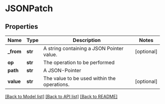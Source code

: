 # JSONPatch

## Properties
Name | Type | Description | Notes
------------ | ------------- | ------------- | -------------
**_from** | **str** | A string containing a JSON Pointer value. | [optional] 
**op** | **str** | The operation to be performed | 
**path** | **str** | A JSON-Pointer | 
**value** | **str** | The value to be used within the operations. | [optional] 

[[Back to Model list]](../README.md#documentation-for-models) [[Back to API list]](../README.md#documentation-for-api-endpoints) [[Back to README]](../README.md)


